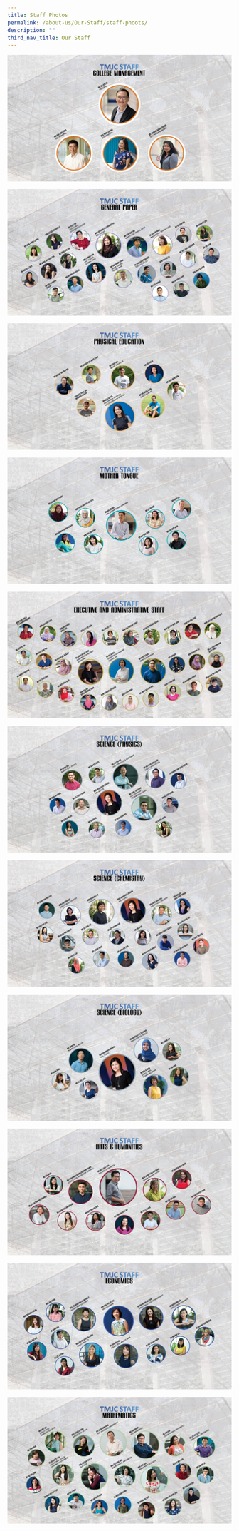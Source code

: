 ```yaml
---
title: Staff Photos
permalink: /about-us/Our-Staff/staff-phoots/
description: ""
third_nav_title: Our Staff
---
```

![](/images/Staff%20Photos/2023/TMJC%20Org%20Chart_090123-1.jpg)

![](/images/Staff%20Photos/2023/TMJC%20Org%20Chart_280323-2.jpg)

![](/images/Staff%20Photos/2023/TMJC%20Org%20Chart_120123-3.jpg)

![](/images/Staff%20Photos/2023/TMJC%20Org%20Chart_040123-4.jpg)

![](/images/Staff%20Photos/2023/TMJC%20Org%20Chart_280323-5.jpg)

![](/images/Staff%20Photos/2023/TMJC%20Org%20Chart_130123-6.jpg)

![](/images/Staff%20Photos/2023/TMJC%20Org%20Chart_280323-7.jpg)

![](/images/Staff%20Photos/2023/TMJC%20Org%20Chart_130123-8.jpg)

![](/images/Staff%20Photos/2023/TMJC%20Org%20Chart_040123-9.jpg)

![](/images/Staff%20Photos/2023/TMJC%20Org%20Chart_040123-10.jpg)

![](/images/Staff%20Photos/2023/TMJC%20Org%20Chart_040123-11.jpg)